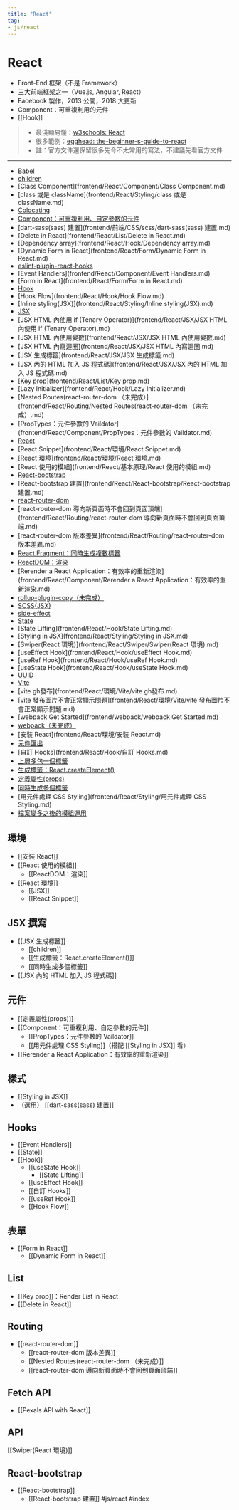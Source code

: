 ```yaml
---
title: "React"
tag: 
- js/react
---
```

# React
- Front-End 框架（不是 Framework） 
- 三大前端框架之一（Vue.js, Angular, React）
-  Facebook 製作，2013 公開，2018 大更新
- Component：可重複利用的元件
- [[Hook]]

>- 最淺顯易懂：[w3schools: React](https://www.w3schools.com/react/default.asp)
>- 很多範例：[egghead: the-beginner-s-guide-to-react](https://egghead.io/courses/the-beginner-s-guide-to-react)
>- 註：官方文件還保留很多先今不太常用的寫法，不建議先看官方文件

---
- [Babel](frontend/React/JSX/Babel.md)
- [children](frontend/React/基本原理/children.md)
- [Class Component](frontend/React/Component/Class Component.md)
- [class 或是 className](frontend/React/Styling/class 或是 className.md)
- [Colocating](frontend/React/Hook/Colocating.md)
- [Component：可重複利用、自定參數的元件](frontend/React/Component/Component：可重複利用、自定參數的元件.md)
- [dart-sass(sass) 建置](frontend/前端/CSS/scss/dart-sass(sass) 建置.md)
- [Delete in React](frontend/React/List/Delete in React.md)
- [Dependency array](frontend/React/Hook/Dependency array.md)
- [Dynamic Form in React](frontend/React/Form/Dynamic Form in React.md)
- [eslint-plugin-react-hooks](frontend/React/Hook/eslint-plugin-react-hooks.md)
- [Event Handlers](frontend/React/Component/Event Handlers.md)
- [Form in React](frontend/React/Form/Form in React.md)
- [Hook](frontend/React/Hook/Hook.md)
- [Hook Flow](frontend/React/Hook/Hook Flow.md)
- [Inline styling(JSX)](frontend/React/Styling/Inline styling(JSX).md)
- [JSX](frontend/React/JSX/JSX.md)
- [JSX HTML 內使用 if (Tenary Operator)](frontend/React/JSX/JSX HTML 內使用 if (Tenary Operator).md)
- [JSX HTML 內使用變數](frontend/React/JSX/JSX HTML 內使用變數.md)
- [JSX HTML 內寫迴圈](frontend/React/JSX/JSX HTML 內寫迴圈.md)
- [JSX 生成標籤](frontend/React/JSX/JSX 生成標籤.md)
- [JSX 內的 HTML 加入 JS 程式碼](frontend/React/JSX/JSX 內的 HTML 加入 JS 程式碼.md)
- [Key prop](frontend/React/List/Key prop.md)
- [Lazy Initializer](frontend/React/Hook/Lazy Initializer.md)
- [Nested Routes(react-router-dom （未完成）](frontend/React/Routing/Nested Routes(react-router-dom （未完成）.md)
- [PropTypes：元件參數的 Vaildator](frontend/React/Component/PropTypes：元件參數的 Vaildator.md)
- [React](frontend/React/React.md)
- [React Snippet](frontend/React/環境/React Snippet.md)
- [React 環境](frontend/React/環境/React 環境.md)
- [React 使用的模組](frontend/React/基本原理/React 使用的模組.md)
- [React-bootstrap](frontend/React/React-bootstrap/React-bootstrap.md)
- [React-bootstrap 建置](frontend/React/React-bootstrap/React-bootstrap 建置.md)
- [react-router-dom](frontend/React/Routing/react-router-dom.md)
- [react-router-dom 導向新頁面時不會回到頁面頂端](frontend/React/Routing/react-router-dom 導向新頁面時不會回到頁面頂端.md)
- [react-router-dom 版本差異](frontend/React/Routing/react-router-dom 版本差異.md)
- [React.Fragment：同時生成複數標籤](frontend/React/基本原理/React.Fragment：同時生成複數標籤.md)
- [ReactDOM：渲染](frontend/React/基本原理/ReactDOM：渲染.md)
- [Rerender a React Application：有效率的重新渲染](frontend/React/Component/Rerender a React Application：有效率的重新渲染.md)
- [rollup-plugin-copy（未完成）](frontend/React/環境/Vite/rollup-plugin-copy（未完成）.md)
- [SCSS(JSX)](frontend/React/Styling/SCSS(JSX).md)
- [side-effect](frontend/React/Hook/side-effect.md)
- [State](frontend/React/Hook/State.md)
- [State Lifting](frontend/React/Hook/State Lifting.md)
- [Styling in JSX](frontend/React/Styling/Styling in JSX.md)
- [Swiper(React 環境)](frontend/React/Swiper/Swiper(React 環境).md)
- [useEffect Hook](frontend/React/Hook/useEffect Hook.md)
- [useRef Hook](frontend/React/Hook/useRef Hook.md)
- [useState Hook](frontend/React/Hook/useState Hook.md)
- [UUID](frontend/React/UUID.md)
- [Vite](frontend/React/環境/Vite/Vite.md)
- [vite gh發布](frontend/React/環境/Vite/vite gh發布.md)
- [vite 發布圖片不會正常顯示問題](frontend/React/環境/Vite/vite 發布圖片不會正常顯示問題.md)
- [webpack Get Started](frontend/webpack/webpack Get Started.md)
- [webpack（未完成）](frontend/webpack/webpack（未完成）.md)
- [安裝 React](frontend/React/環境/安裝 React.md)
- [元件匯出](frontend/React/Component/元件匯出.md)
- [自訂 Hooks](frontend/React/Hook/自訂 Hooks.md)
- [上層多包一個標籤](frontend/React/JSX/上層多包一個標籤.md)
- [生成標籤：React.createElement()](frontend/React/基本原理/生成標籤：React.createElement().md)
- [定義屬性(props)](frontend/React/Component/定義屬性(props).md)
- [同時生成多個標籤](frontend/React/JSX/同時生成多個標籤.md)
- [用元件處理 CSS Styling](frontend/React/Styling/用元件處理 CSS Styling.md)
- [檔案變多之後的模組運用](frontend/React/環境/檔案變多之後的模組運用.md)
## 環境
- [[安裝 React]]
- [[React 使用的模組]]
	- [[ReactDOM：渲染]]
- [[React 環境]]
	- [[JSX]]
	- [[React Snippet]]

## JSX 撰寫
- [[JSX 生成標籤]]
	- [[children]]
	- [[生成標籤：React.createElement()]]
	- [[同時生成多個標籤]]
- [[JSX 內的 HTML 加入 JS 程式碼]]

## 元件
- [[定義屬性(props)]]
- [[Component：可重複利用、自定參數的元件]]
	- [[PropTypes：元件參數的 Vaildator]]
	- [[用元件處理 CSS Styling]]（搭配 [[Styling in JSX]] 看）
- [[Rerender a React Application：有效率的重新渲染]]

## 樣式
- [[Styling in JSX]]
- （選用） [[dart-sass(sass) 建置]]

## Hooks
- [[Event Handlers]]
- [[State]]
- [[Hook]]
	- [[useState Hook]]
		- [[State Lifting]]
	- [[useEffect Hook]]
	- [[自訂 Hooks]]
	- [[useRef Hook]]
	- [[Hook Flow]]

## 表單
- [[Form in React]]
	- [[Dynamic Form in React]]
## List
- [[Key prop]]：Render List in React 
- [[Delete in React]]

## Routing
- [[react-router-dom]]
	- [[react-router-dom 版本差異]]
	- [[Nested Routes(react-router-dom （未完成）]]
	- [[react-router-dom 導向新頁面時不會回到頁面頂端]]


## Fetch API
- [[Pexals API with React]]


## API
[[Swiper(React 環境)]]

## React-bootstrap
- [[React-bootstrap]]
	- [[React-bootstrap 建置]]
#js/react #index
